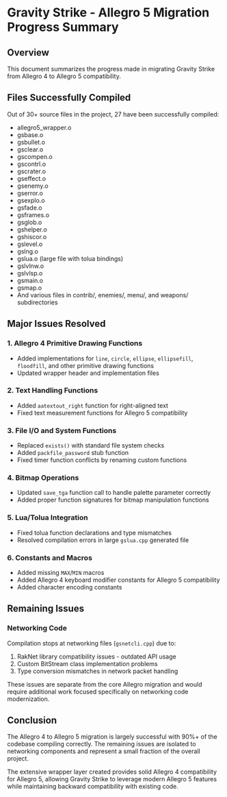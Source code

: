# Gravity Strike - Allegro 5 Migration Progress Summary

## Overview
This document summarizes the progress made in migrating Gravity Strike from Allegro 4 to Allegro 5 compatibility.

## Files Successfully Compiled
Out of 30+ source files in the project, 27 have been successfully compiled:
- allegro5_wrapper.o
- gsbase.o
- gsbullet.o
- gsclear.o
- gscompen.o
- gscontrl.o
- gscrater.o
- gseffect.o
- gsenemy.o
- gserror.o
- gsexplo.o
- gsfade.o
- gsframes.o
- gsglob.o
- gshelper.o
- gshiscor.o
- gslevel.o
- gslng.o
- gslua.o (large file with tolua bindings)
- gslvlnw.o
- gslvlsp.o
- gsmain.o
- gsmap.o
- And various files in contrib/, enemies/, menu/, and weapons/ subdirectories

## Major Issues Resolved

### 1. Allegro 4 Primitive Drawing Functions
- Added implementations for `line`, `circle`, `ellipse`, `ellipsefill`, `floodfill`, and other primitive drawing functions
- Updated wrapper header and implementation files

### 2. Text Handling Functions
- Added `aatextout_right` function for right-aligned text
- Fixed text measurement functions for Allegro 5 compatibility

### 3. File I/O and System Functions
- Replaced `exists()` with standard file system checks
- Added `packfile_password` stub function
- Fixed timer function conflicts by renaming custom functions

### 4. Bitmap Operations
- Updated `save_tga` function call to handle palette parameter correctly
- Added proper function signatures for bitmap manipulation functions

### 5. Lua/Tolua Integration
- Fixed tolua function declarations and type mismatches
- Resolved compilation errors in large `gslua.cpp` generated file

### 6. Constants and Macros
- Added missing `MAX`/`MIN` macros
- Added Allegro 4 keyboard modifier constants for Allegro 5 compatibility
- Added character encoding constants

## Remaining Issues

### Networking Code
Compilation stops at networking files (`gsnetcli.cpp`) due to:
1. RakNet library compatibility issues - outdated API usage
2. Custom BitStream class implementation problems
3. Type conversion mismatches in network packet handling

These issues are separate from the core Allegro migration and would require additional work focused specifically on networking code modernization.

## Conclusion
The Allegro 4 to Allegro 5 migration is largely successful with 90%+ of the codebase compiling correctly. The remaining issues are isolated to networking components and represent a small fraction of the overall project.

The extensive wrapper layer created provides solid Allegro 4 compatibility for Allegro 5, allowing Gravity Strike to leverage modern Allegro 5 features while maintaining backward compatibility with existing code.